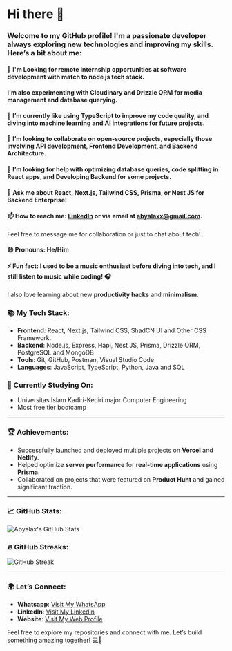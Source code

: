 # **Hi there** 👋

### Welcome to my GitHub profile! I'm a passionate developer always exploring new technologies and improving my skills. Here’s a bit about me:
#### 🧐 I'm Looking for **remote internship opportunities** at software development with match to node js tech stack.
#### I'm also experimenting with **Cloudinary** and **Drizzle ORM** for media management and database querying.
#### 🌱 I’m currently like using **TypeScript** to improve my code quality, and diving into **machine learning** and **AI integrations** for future projects.
#### 👯 I’m looking to collaborate on **open-source projects**, especially those involving **API development**, **Frontend Development**, and **Backend Architecture**.
#### 🤔 I’m looking for help with optimizing **database queries**, **code splitting** in React apps, and **Developing Backend** for some projects.
#### 💬 Ask me about **React**, **Next.js**, **Tailwind CSS**, **Prisma**, or **Nest JS for Backend Enterprise**!
#### 📫 How to reach me: **[LinkedIn](https://www.linkedin.com/in/abyalaxx3541241-profile/)** or via **email** at **abyalaxx@gmail.com**.  
Feel free to message me for collaboration or just to chat about tech!
#### 😄 Pronouns: He/Him
#### ⚡ Fun fact: I used to be a **music enthusiast** before diving into tech, and I still listen to music while coding! 🎧  
I also love learning about new **productivity hacks** and **minimalism**.


### 📚 My Tech Stack:
- **Frontend**: React, Next.js, Tailwind CSS, ShadCN UI and Other CSS Framework.
- **Backend**: Node.js, Express, Hapi, Nest JS, Prisma, Drizzle ORM, PostgreSQL and MongoDB 
- **Tools**: Git, GitHub, Postman, Visual Studio Code  
- **Languages**: JavaScript, TypeScript, Python, Java and SQL  

### 🚀 Currently Studying On:
- Universitas Islam Kadiri-Kediri major Computer Engineering 
- Most free tier bootcamp

---

### 🏆 Achievements:
- Successfully launched and deployed multiple projects on **Vercel** and **Netlify**.
- Helped optimize **server performance** for **real-time applications** using **Prisma**.
- Collaborated on projects that were featured on **Product Hunt** and gained significant traction.

---

### 📈 GitHub Stats:

![Abyalax's GitHub Stats](https://github-readme-stats.vercel.app/api?username=abyalax&show_icons=true&count_private=true&hide_title=true&hide=prs&theme=radical)

### 🔥 GitHub Streaks:

![GitHub Streak](https://github-readme-streak-stats.herokuapp.com/?user=abyalax)

---

### 🌍 Let’s Connect:
- **Whatsapp**: [Visit My WhatsApp](https://wa.link/gntxu3)
- **LinkedIn**: [Visit My Linkedin](https://www.linkedin.com/in/abyalaxx3541241-profile/)
- **Website**: [Visit My Web Profile](https://profile-abya.vercel.app/)

Feel free to explore my repositories and connect with me. Let’s build something amazing together! 💻🚀
